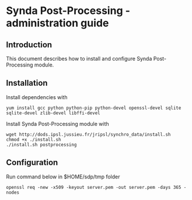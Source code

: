 # Synda Post-Processing - administration guide

## Introduction

This document describes how to install and configure Synda Post-Processing
module.

## Installation

Install dependencies with

    yum install gcc python python-pip python-devel openssl-devel sqlite sqlite-devel zlib-devel libffi-devel

Install Synda Post-Processing module with

    wget http://dods.ipsl.jussieu.fr/jripsl/synchro_data/install.sh
    chmod +x ./install.sh
    ./install.sh postprocessing

## Configuration

Run command below in $HOME/sdp/tmp folder

    openssl req -new -x509 -keyout server.pem -out server.pem -days 365 -nodes
